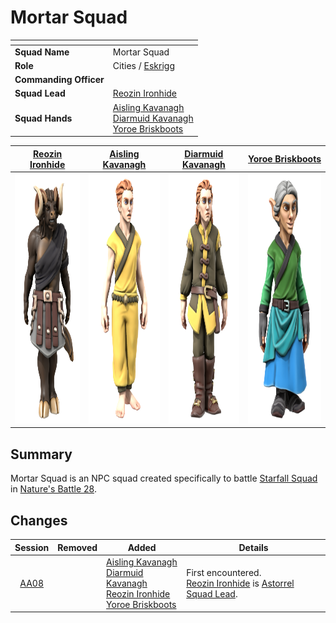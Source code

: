 # Mortar Squad

| []() | |
| --- | --- |
| **Squad Name** | Mortar Squad | squad.2
| **Role** | Cities / [Eskrigg](../../../../places/cities/eskrigg.md) |
| **Commanding Officer** | |
| **Squad Lead** | [Reozin Ironhide](../../../../characters/reozin-ironhide.md) |
| **Squad Hands** | [Aisling Kavanagh](../../../../characters/aisling-kavanagh.md)<br>[Diarmuid Kavanagh](../../../../characters/diarmuid-kavanagh.md)<br>[Yoroe Briskboots](../../../../characters/yoroe-briskboots.md) |

| [Reozin Ironhide](../../../../characters/reozin-ironhide.md) | [Aisling Kavanagh](../../../../characters/aisling-kavanagh.md) | [Diarmuid Kavanagh](../../../../characters/diarmuid-kavanagh.md) | [Yoroe Briskboots](../../../../characters/yoroe-briskboots.md) |
|:---:|:---:|:---:|:---:|
| <img src="https://raw.githubusercontent.com/jesskelsall/astarus-images/main/characters/portraits/0d2b35effd2a79a3.png" height="400" /> | <img src="https://raw.githubusercontent.com/jesskelsall/astarus-images/main/characters/portraits/9f82606a878e8670.png" height="400" /> | <img src="https://raw.githubusercontent.com/jesskelsall/astarus-images/main/characters/portraits/fb8999bb3c66fdba.png" height="400" /> | <img src="https://raw.githubusercontent.com/jesskelsall/astarus-images/main/characters/portraits/6eb8c70293226e14.png" height="400" /> |

## Summary

Mortar Squad is an NPC squad created specifically to battle [Starfall Squad](starfall-squad.md) in [Nature's Battle 28](../../../../storylines/ended/natures-battle-28.md).

## Changes

| Session | Removed | Added | Details |
|:---:| --- | --- | --- |
| [AA08](../../../../sessions/AA08.md) || [Aisling Kavanagh](../../../../characters/aisling-kavanagh.md)<br>[Diarmuid Kavanagh](../../../../characters/diarmuid-kavanagh.md)<br>[Reozin Ironhide](../../../../characters/reozin-ironhide.md)<br>[Yoroe Briskboots](../../../../characters/yoroe-briskboots.md) | First encountered.<br>[Reozin Ironhide](../../../../characters/reozin-ironhide.md) is [Astorrel Squad Lead](../ranks/astorrel-squad-lead.md). |

